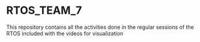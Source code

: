 # RTOS_TEAM_7
This repository contains all the activities done in the regular sessions of the RTOS included with the videos for visualization
